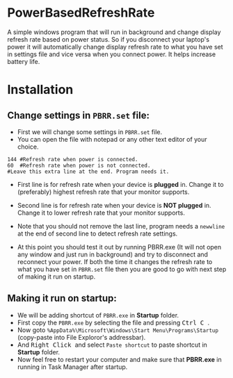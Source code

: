 # PowerBasedRefreshRate
A simple windows program that will run in background and change display refresh rate based on power status. So if you disconnect your laptop's power it will automatically change display refresh rate to what you have set in settings file and vice versa when you connect power. It helps increase battery life.

# Installation
## Change settings in `PBRR.set` file:
* First we will change some settings in ``PBRR.set`` file.
* You can open the file with notepad or any other text editor of your choice.
```
144 #Refresh rate when power is connected.
60  #Refresh rate when power is not connected.
#Leave this extra line at the end. Program needs it.
```
* First line is for refresh rate when your device is **plugged** in. Change it to (preferably) highest refresh rate that your monitor supports.
* Second line is for refresh rate when your device is **NOT plugged** in. Change it to lower refresh rate that your monitor supports.
* Note that you should not remove the last line, program needs a ``newwline`` at the end of second line to detect refresh rate settings.

* At this point you should test it out by running PBRR.exe (It will not open any window and just run in background) and try to disconnect and reconnect your power. If both the time it changes the refresh rate to what you have set in ``PBRR.set`` file then you are good to go with next step of making it run on startup.

## Making it run on startup:
* We will be adding shortcut of ``PBRR.exe`` in **Startup** folder.
* First copy the ``PBRR.exe`` by selecting the file and pressing <kbd> Ctrl C </kbd>.
* Now goto ``%AppData%\Microsoft\Windows\Start Menu\Programs\Startup`` (copy-paste into File Exploror's addressbar).
* And <kbd> Right Click </kbd> and select ``Paste shortcut`` to paste shortcut in **Startup** folder.
* Now feel free to restart your computer and make sure that **PBRR.exe** in running in Task Manager after startup.
